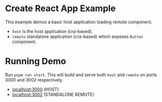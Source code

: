 # Create React App Example

This example demos a basic host application loading remote component.

- `host` is the host application (cra-based).
- `remote` standalone application (cra-based) which exposes `Button` component.

# Running Demo

Run `pnpm run start`. This will build and serve both `host` and `remote` on ports 3000 and 3002 respectively.

- [localhost:3000](http://localhost:3000/) (HOST)
- [localhost:3002](http://localhost:3002/) (STANDALONE REMOTE)
